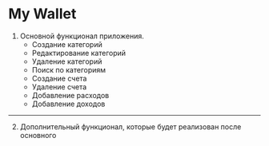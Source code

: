 # My Wallet

1. Основной функционал приложения. 
	- Создание категорий
	- Редактирование категорий
	- Удаление категорий
	- Поиск по категориям
	- Создание счета 
	- Удаление счета
	- Добавление расходов 
	- Добавление доходов

---
2. Дополнительный функционал, которые будет реализован после основного
